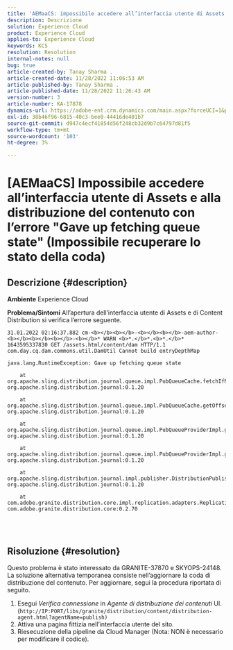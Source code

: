 ```yaml
---
title: 'AEMaaCS: impossibile accedere all’interfaccia utente di Assets e alla distribuzione dei contenuti con l’errore "Gave up fetching queue state" (Non è stato possibile recuperare lo stato della coda)'
description: Descrizione
solution: Experience Cloud
product: Experience Cloud
applies-to: Experience Cloud
keywords: KCS
resolution: Resolution
internal-notes: null
bug: true
article-created-by: Tanay Sharma .
article-created-date: 11/28/2022 11:06:53 AM
article-published-by: Tanay Sharma .
article-published-date: 11/28/2022 11:26:43 AM
version-number: 3
article-number: KA-17878
dynamics-url: https://adobe-ent.crm.dynamics.com/main.aspx?forceUCI=1&pagetype=entityrecord&etn=knowledgearticle&id=a3a974bf-0c6f-ed11-9562-6045bd006239
exl-id: 38b46f96-6815-40c3-bee0-44416de401b7
source-git-commit: d947c4ecf41854d56f248cb32d9b7c64797d81f5
workflow-type: tm+mt
source-wordcount: '103'
ht-degree: 3%

---
```


# [AEMaaCS] Impossibile accedere all’interfaccia utente di Assets e alla distribuzione del contenuto con l’errore &quot;Gave up fetching queue state&quot; (Impossibile recuperare lo stato della coda)

## Descrizione {#description}

<b>Ambiente</b>
Experience Cloud


<b>Problema/Sintomi</b>
All’apertura dell’interfaccia utente di Assets e di Content Distribution si verifica l’errore seguente.




```
31.01.2022 02:16:37.882 cm-<b></b><b></b>-<b></b><b></b>-aem-author-<b></b><b></b><b></b>-<b></b>* WARN <b>*.</b>*.<b>*.</b>* 1643595337830 GET /assets.html/content/dam HTTP/1.1 com.day.cq.dam.commons.util.DamUtil Cannot build entryDepthMap

java.lang.RuntimeException: Gave up fetching queue state

    at org.apache.sling.distribution.journal.queue.impl.PubQueueCache.fetchIfNeeded(PubQueueCache.java:155) org.apache.sling.distribution.journal:0.1.20

    at org.apache.sling.distribution.journal.queue.impl.PubQueueCache.getOffsetQueue(PubQueueCache.java:117) org.apache.sling.distribution.journal:0.1.20

    at org.apache.sling.distribution.journal.queue.impl.PubQueueProviderImpl.getOffsetQueue(PubQueueProviderImpl.java:198) org.apache.sling.distribution.journal:0.1.20

    at org.apache.sling.distribution.journal.queue.impl.PubQueueProviderImpl.getQueue(PubQueueProviderImpl.java:173) org.apache.sling.distribution.journal:0.1.20

    at org.apache.sling.distribution.journal.impl.publisher.DistributionPublisher.getQueue(DistributionPublisher.java:226) org.apache.sling.distribution.journal:0.1.20

    at com.adobe.granite.distribution.core.impl.replication.adapters.ReplicationAgent.getQueue(ReplicationAgent.java:179) com.adobe.granite.distribution.core:0.2.70
```



<br> <br>



## Risoluzione {#resolution}


Questo problema è stato interessato da GRANITE-37870 e SKYOPS-24148. La soluzione alternativa temporanea consiste nell’aggiornare la coda di distribuzione del contenuto. Per aggiornare, segui la procedura riportata di seguito.

1. Esegui *Verifica connessione* in *Agente di distribuzione dei contenuti* UI. (`http://IP:PORT/libs/granite/distribution/content/distribution-agent.html?agentName=publish)`
2. Attiva una pagina fittizia nell’interfaccia utente del sito.
3. Riesecuzione della pipeline da Cloud Manager (Nota: NON è necessario per modificare il codice).
